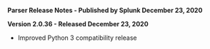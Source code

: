 **Parser Release Notes - Published by Splunk December 23, 2020**


**Version 2.0.36 - Released December 23, 2020**

* Improved Python 3 compatibility release
